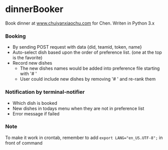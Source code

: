 # dinnerBooker
Book dinner at www.chuiyanxiaochu.com for Chen. Writen in Python 3.x

### Booking
- By sending POST request with data {did, teamid, token, name}
- Auto-select dish based upon the order of preference list. (one at the top is the favorite)
- Record new dishes
  * The new dishes names would be added into preference file starting with '# '
  * User could include new dishes by removing '# ' and re-rank them

### Notification by terminal-notifier
- Which dish is booked
- New dishes in todays menu when they are not in preference list
- Error message if failed

### Note
To make it work in crontab, remember to add ```export LANG="en_US.UTF-8";``` in front of command
